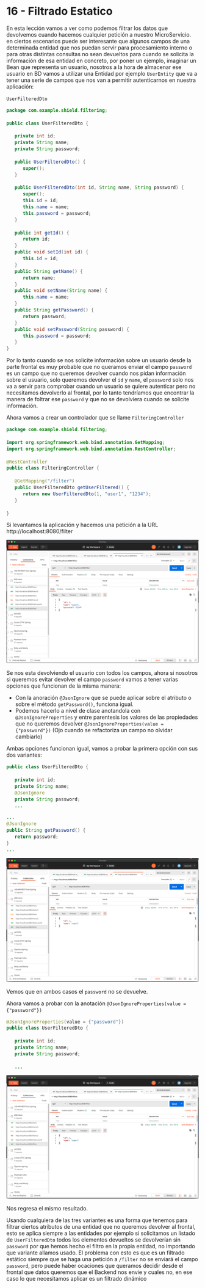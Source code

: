 # 16 - Filtrado Estatico

En esta lección vamos a ver como podemos filtrar los datos que devolvemos cuando hacemos cualquier petición a nuestro MicroServicio. en ciertos escenarios puede ser interesante que algunos campos de una determinada entidad que nos puedan servir para procesamiento interno o para otras distintas consultas no sean devueltos para cuando se solicita la información de esa entidad en concreto, por poner un ejemplo, imaginar un Bean que representa un usuario, nosotros a la hora de almacenar ese usuario en BD vamos a utilizar una Entidad por ejemplo `UserEntity` que va a tener una serie de campos que nos van a permitir autenticarnos en nuestra aplicación:

`UserFilteredDto`

```java
package com.example.shield.filtering;

public class UserFilteredDto {
	
   private int id;
   private String name;
   private String password;
  
   public UserFilteredDto() {
      super();
   }
	
   public UserFilteredDto(int id, String name, String password) {
      super();
      this.id = id;
      this.name = name;
      this.password = password;
   }
  
   public int getId() {
      return id;
   }
   public void setId(int id) {
      this.id = id;
   }
   public String getName() {
      return name;
   }
   public void setName(String name) {
      this.name = name;
   }
   public String getPassword() {
      return password;
   }
   public void setPassword(String password) {
      this.password = password;
   }
}
```

Por lo tanto cuando se nos solicite información sobre un usuario desde la parte frontal es muy probable que no queramos enviar el campo `password` es un campo que no queremos devolver cuando nos pidan información sobre el usuario, solo queremos devolver el `id` y `name`, el `password` solo nos va a servir para comprobar cuando un usuario se quiere autenticar pero no necesitamos devolverlo al frontal, por lo tanto tendríamos que encontrar la manera de foltrar ese `password` y que no se devolviera cuando se solicite información.
 
Ahora vamos a crear un controlador que se llame `FilteringController` 


```java
package com.example.shield.filtering;

import org.springframework.web.bind.annotation.GetMapping;
import org.springframework.web.bind.annotation.RestController;

@RestController
public class FilteringController {
	
   @GetMapping("/filter")
   public UserFilteredDto getUserFiltered() {
      return new UserFilteredDto(1, "user1", "1234");
   }

}
```

Si levantamos la aplicación y hacemos una petición a la URL http://localhost:8080/filter

![16-01](images/16-01.png)

Se nos esta devolviendo el usuario con todos los campos, ahora si nosotros si queremos evitar devolver el campo `password` vamos a tener varias opciones que funcionan de la misma manera:

* Con la anoración `@JsonIgnore` que se puede aplicar sobre el atributo o sobre el método `getPassword()`, funciona igual.
* Podemos hacerlo a nivel de clase anotandola con `@JsonIgnoreProperties` y entre parentesis los valores de las propiedades que no queremos devolver `@JsonIgnoreProperties(value = {"password"})` (Ojo cuando se refactoriza un campo no olvidar cambiarlo)

Ambas opciones funcionan igual, vamos a probar la primera opción con sus dos variantes:

```java
public class UserFilteredDto {
	
   private int id;
   private String name;
   @JsonIgnore
   private String password;
   ...
```

```java
...
@JsonIgnore
public String getPassword() {
   return password;
}
...
```

![16-02](images/16-02.png)

Vemos que en ambos casos el `password` no se devuelve.

Ahora vamos a probar con la anotación `@JsonIgnoreProperties(value = {"password"})`

```java
@JsonIgnoreProperties(value = {"password"})
public class UserFilteredDto {
	
   private int id;
   private String name;
   private String password;
   
   ...
```

![16-02](images/16-02.png)

Nos regresa el mismo resultado.

Usando cualquiera de las tres variantes es una forma que tenemos para filtrar ciertos atributos de una entidad que no queremos devolver al frontal, esto se aplica siempre a las entidades por ejemplo si solicitamos un listado de `UserFilteredDto` todos los elementos devueltos se devolverían sin `password` por que hemos hecho el filtro en la propia entidad, no importando que variante allamos usado. El problema con esto es que es un filtrado estático siempre que se haga una petición a `/filter` no se enviará el campo `password`, pero puede haber ocaciones que queramos decidir desde el frontal que datos queremos que el Backend nos envie y cuales no, en ese caso lo que necesitamos aplicar es un filtrado dinámico 
